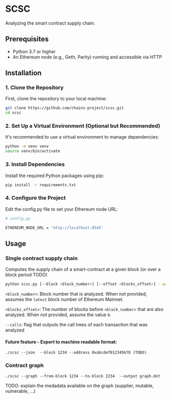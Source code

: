 # SCSC

Analyzing the smart contract supply chain.

## Prerequisites

- Python 3.7 or higher
- An Ethereum node (e.g., Geth, Parity) running and accessible via HTTP

## Installation

### 1. Clone the Repository

First, clone the repository to your local machine:

```bash
git clone https://github.com/chains-project/scsc.git
cd scsc
```

### 2. Set Up a Virtual Environment (Optional but Recommended)

It's recommended to use a virtual environment to manage dependencies:
```bash
python -m venv venv
source venv/bin/activate
```

### 3. Install Dependencies

Install the required Python packages using pip:
```bash
pip install -r requirements.txt
```


### 4. Configure the Project

Edit the config.py file to set your Ethereum node URL:
```bash
# config.py

ETHEREUM_NODE_URL = 'http://localhost:8545'
```
## Usage

### Single contract supply chain

Computes the supply chain of a smart-contract at a given block (or over a block period TODO)

```bash
python scsc.py [--block <block_number>] [--offset <blocks_offset>] --address <contract_address> [--calls]
```

`<block_number>`: Block number that is analyzed. When not provided, assumes the `latest` block number of Ethereum Mainnet.

`<blocks_offset>`: The number of blocks before `<block_number>` that are also analyzed. When not provided, assume the value `0`.

`--calls`: flag that outputs the call trees of each transaction that was analyzed

#### Future feature - Export to machine readable format:

    ./scsc --json  --block 1234 --address 0xabcdef012345678 (TODO)

### Contract graph 

    ./scsc --graph --from-block 1234 --to-block 2234  --output graph.dot

TODO: explain the medadata available on the graph (supplier, mutable, vulnerable, ...)
